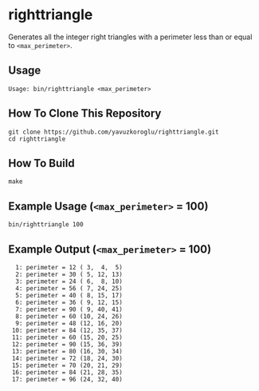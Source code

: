 # righttriangle

Generates all the integer right triangles with a perimeter less than or equal to `<max_perimeter>`.

## Usage

```
Usage: bin/righttriangle <max_perimeter>
```

## How To Clone This Repository

```
git clone https://github.com/yavuzkoroglu/righttriangle.git
cd righttriangle
```

## How To Build

```
make
```

## Example Usage (`<max_perimeter>` = 100)

```
bin/righttriangle 100
```

## Example Output (`<max_perimeter>` = 100)

```
  1: perimeter = 12	( 3,  4,  5)
  2: perimeter = 30	( 5, 12, 13)
  3: perimeter = 24	( 6,  8, 10)
  4: perimeter = 56	( 7, 24, 25)
  5: perimeter = 40	( 8, 15, 17)
  6: perimeter = 36	( 9, 12, 15)
  7: perimeter = 90	( 9, 40, 41)
  8: perimeter = 60	(10, 24, 26)
  9: perimeter = 48	(12, 16, 20)
 10: perimeter = 84	(12, 35, 37)
 11: perimeter = 60	(15, 20, 25)
 12: perimeter = 90	(15, 36, 39)
 13: perimeter = 80	(16, 30, 34)
 14: perimeter = 72	(18, 24, 30)
 15: perimeter = 70	(20, 21, 29)
 16: perimeter = 84	(21, 28, 35)
 17: perimeter = 96	(24, 32, 40)

```
